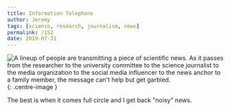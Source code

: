 ```yaml
---
title: Information Telephone
author: Jeremy
tags: [science, research, journalism, news]
permalink: /152
date: 2019-07-31
---
```


![A lineup of people are transmitting a piece of scientific news. As it passes from the researcher to the university committee to the science journalist to the media organization to the social media influencer to the news anchor to a family member, the message can't help but get garbled.](https://res.cloudinary.com/dh3hm8pb7/image/upload/c_scale,q_auto:best,w_615/v1535842782/Handwaving/Published/InformationTelephone.png){: .centre-image }

The best is when it comes full circle and I get back "noisy" news.
